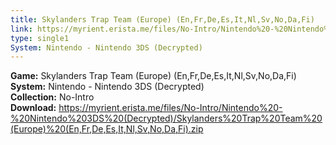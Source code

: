 ```yaml
---
title: Skylanders Trap Team (Europe) (En,Fr,De,Es,It,Nl,Sv,No,Da,Fi)
link: https://myrient.erista.me/files/No-Intro/Nintendo%20-%20Nintendo%203DS%20(Decrypted)/Skylanders%20Trap%20Team%20(Europe)%20(En,Fr,De,Es,It,Nl,Sv,No,Da,Fi).zip
type: single1
System: Nintendo - Nintendo 3DS (Decrypted)
---
```

<b>Game:</b> Skylanders Trap Team (Europe) (En,Fr,De,Es,It,Nl,Sv,No,Da,Fi)<br>
<b>System:</b> Nintendo - Nintendo 3DS (Decrypted)<br>
<b>Collection:</b> No-Intro<br>
<b>Download:</b> https://myrient.erista.me/files/No-Intro/Nintendo%20-%20Nintendo%203DS%20(Decrypted)/Skylanders%20Trap%20Team%20(Europe)%20(En,Fr,De,Es,It,Nl,Sv,No,Da,Fi).zip